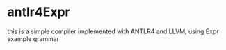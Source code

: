 # antlr4Expr

this is a simple compiler implemented with ANTLR4 and LLVM, using Expr example grammar
